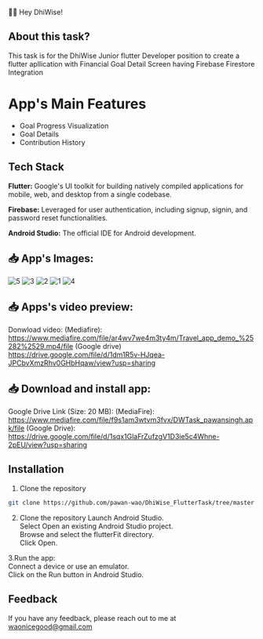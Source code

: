 📰📱 Hey DhiWise!

##  About this task?
This task is for the DhiWise Junior flutter Developer position to create a flutter apllication with Financial Goal Detail Screen having Firebase Firestore Integration

# App's Main Features
- Goal Progress Visualization
- Goal Details
- Contribution History
  
## Tech Stack

**Flutter:** Google's UI toolkit for building natively compiled applications for mobile, web, and desktop from a single codebase.

**Firebase:** Leveraged for user authentication, including signup, signin, and password reset functionalities.

**Android Studio:** The official IDE for Android development.

## 📥 App's Images:
![5](https://github.com/pawan-wao/DhiWise_FlutterTask/assets/119276655/958e537a-24d5-4dd9-9592-2f24e042955c)
![3](https://github.com/pawan-wao/DhiWise_FlutterTask/assets/119276655/9124c039-4437-4335-be2c-f92cf1ae6b0c)
![2](https://github.com/pawan-wao/DhiWise_FlutterTask/assets/119276655/84716e07-0626-45dd-b0c3-de97e461d8d0)
![1](https://github.com/pawan-wao/DhiWise_FlutterTask/assets/119276655/6081b052-5002-40cf-98d0-2365c12bb225)
![4](https://github.com/pawan-wao/DhiWise_FlutterTask/assets/119276655/9c233de7-b3ea-48ea-b2c5-da53953e1fb3)



## 📥 Apps's video preview:
Donwload video:
(Mediafire): https://www.mediafire.com/file/ar4wv7we4m3ty4m/Travel_app_demo_%25282%2529.mp4/file
(Google drive) https://drive.google.com/file/d/1dm1R5v-HJqea-JPCbvXmzRhv0GHbHqaw/view?usp=sharing 


## 📥 Download and install app:

Google Drive Link (Size: 20 MB):
(MediaFire): https://www.mediafire.com/file/f9s1am3wtvm3fvx/DWTask_pawansingh.apk/file
(Google Drive): https://drive.google.com/file/d/1sqx1GlaFrZufzgV1D3ie5c4Whne-2pEU/view?usp=sharing

## Installation

1. Clone the repository

```bash
git clone https://github.com/pawan-wao/DhiWise_FlutterTask/tree/master
```
2. Clone the repository
Launch Android Studio.\
Select Open an existing Android Studio project.\
Browse and select the flutterFit directory.\
Click Open.    

3.Run the app:\
Connect a device or use an emulator.\
Click on the Run button in Android Studio.

## Feedback
If you have any feedback, please reach out to me at waonicegood@gmail.com

